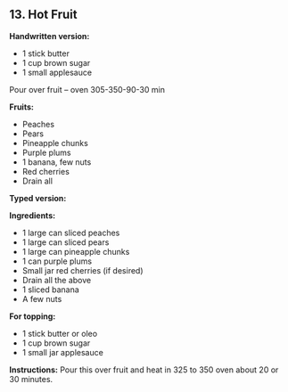 ## 13. Hot Fruit

**Handwritten version:**
- 1 stick butter
- 1 cup brown sugar
- 1 small applesauce

Pour over fruit – oven 305-350-90-30 min

**Fruits:**
- Peaches
- Pears
- Pineapple chunks
- Purple plums
- 1 banana, few nuts
- Red cherries
- Drain all

**Typed version:**

**Ingredients:**
- 1 large can sliced peaches
- 1 large can sliced pears
- 1 large can pineapple chunks
- 1 can purple plums
- Small jar red cherries (if desired)
- Drain all the above
- 1 sliced banana
- A few nuts

**For topping:**
- 1 stick butter or oleo
- 1 cup brown sugar
- 1 small jar applesauce

**Instructions:**
Pour this over fruit and heat in 325 to 350 oven about 20 or 30 minutes.